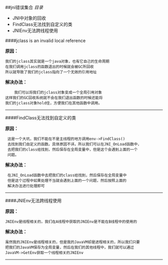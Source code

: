 ##jni错误集合
*目录*
- JNI中对象的回收
- FindClass无法找到自定义的类
- JNIEnv无法跨线程使用

####jclass is an invalid local reference

**原因：**

    我们的jclass其实就是一个java对象，也有它自己的生命周期
    在我们调用jclass的函数退出的时候就会被GC所回收
    所以就导致了我们的jclass指向了一个无效的引用地址

**解决办法：**

        我们可以将我们的jclass对象变成一个全局引用对象
    这样我们的GC回收系统就不会在我们退出函数的时候还能将
    我们的jclass对象hold住，方便我们在其他函数中调用。    
----

####FindClass无法找到自定义的类

**原因：**

     这是一个大坑，我们不能在不是主线程的地方调用env->FindClass()
     去找到我们自定义的函数。具体原因不详。所以我们可以在JNI_OnLoad函数中，
     去把我们的class给找到，然后保存在全局变量中，但是这个会遇到上面的一个
     问题。

**解决办法：**

     在JNI_OnLoad函数中去把我们的class给找到，然后保存在全局变量中
     但是这个过程中如果处理不当就会遇到上面的一个问题，然后按照上面的
     解决办法进行处理即可

---
####JNIEnv无法跨线程使用

**原因：**

    JNIEnv是线程相关的，我们在A线程中获取的JNIEnv是不能在B线程中的使用的

**解决办法：**

    虽然我的JNIEnv是线程相关的，但是我的JavaVM却是进程相关的，所以我们只要
    把我们的JavaVM保存为全局变量，然后在我们的其他线程中，我们就可以通过
    JavaVM->GetEnv获取一个线程相关的JNIEnv
---